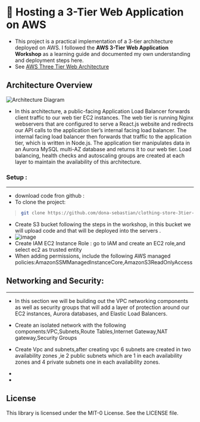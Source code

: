 # 🚀 Hosting a 3-Tier Web Application on AWS
- This project is a practical implementation of a 3-tier architecture deployed on AWS. I followed the **AWS 3-Tier Web Application Workshop** as a learning guide and documented my own understanding and deployment steps here.
- See [AWS Three Tier Web Architecture](https://catalog.us-east-1.prod.workshops.aws/workshops/85cd2bb2-7f79-4e96-bdee-8078e469752a/en-US)
## Architecture Overview
![Architecture Diagram](https://github.com/aws-samples/aws-three-tier-web-architecture-workshop/blob/main/application-code/web-tier/src/assets/3TierArch.png)
- In this architecture, a public-facing Application Load Balancer forwards client traffic to our web tier EC2 instances. The web tier is running Nginx webservers that are configured to serve a React.js website and redirects our API calls to the application tier’s internal facing load balancer. The internal facing load balancer then forwards that traffic to the application tier, which is written in Node.js. The application tier manipulates data in an Aurora MySQL multi-AZ database and returns it to our web tier. Load balancing, health checks and autoscaling groups are created at each layer to maintain the availability of this architecture.

### Setup :
---
- download code fron github :
- To clone the project:
> ```bash
> git clone https://github.com/dona-sebastian/clothing-store-3tier-app.git
> ```
- Create S3 bucket following the steps in the workshop, in this bucket we will upload code and that will be deployed into the servers  .
- ![image](https://github.com/user-attachments/assets/0306fe8a-ca63-43e5-887d-ccd1ba709274)
- Create IAM EC2 Instance Role : go to IAM and create an EC2 role,and select ec2 as trusted entity
- When adding permissions, include the following AWS managed policies:AmazonSSMManagedInstanceCore,AmazonS3ReadOnlyAccess
## Networking and Security:
---
- In this section we will be building out the VPC networking components as well as security groups that will add a layer of protection around our EC2 instances, Aurora databases, and Elastic Load Balancers.
- Create an isolated network with the following components:VPC,Subnets,Route Tables,Internet Gateway,NAT gateway,Security Groups
- Create Vpc and subnets,after creating vpc 6 subnets are created in two availability zones ,ie 2 public subnets which are 1 in each availability zones and 4 private subnets one in each availability zones.
- 

-
## License

This library is licensed under the MIT-0 License. See the LICENSE file.
